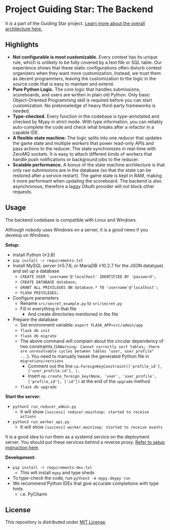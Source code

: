 # Project Guiding Star: The Backend

It is a part of the Guiding Star project.
[Learn more about the overall architecture here.](https://github.com/pku-GeekGame/guiding-star)

## Highlights

- **Not configurable is most customizable.** Every contest has its unique rule, which is unlikely to be fully covered
  by a text file or SQL table. Our experience shows that these static configurations
  often disturb contest organizers when they want more customization. Instead, we trust them as decent programmers,
  leaving the customization to the logic in the source code that is easy to maintain and extend.
- **Pure Python Logic.** The core logic that handles submissions, scoreboards, and users are written in plain old Python.
  Only basic Object-Oriented Programming skill is required before you can start customization.
  No preknowledge of heavy third-party frameworks is needed.
- **Type-checked.** Every function in the codebase is type-annotated and checked by Mypy in strict mode.
  With type information, you can reliably auto-complete the code and check what breaks after a refactor in a capable IDE.
- **A flexible state machine.** The logic splits into one *reducer* that updates the game state and
  multiple *workers* that power read-only APIs and pass actions to the reducer.
  The state synchronizes in real-time with ZeroMQ sockets.
  It is easy to attach different kinds of workers that handle push notifications or background jobs to the reducer.
- **Scalable performance.** A bonus of the state machine architecture is that only raw submissions are in the database
  (so that the state can be restored after a service restart).
  The game state is kept in RAM, making it more performant when updating the scoreboard.
  The backend is also asynchronous, therefore a laggy OAuth provider will not block other requests.

## Usage

The backend codebase is compatible with Linux and Windows.

Although nobody uses Windows on a server, it is a good news if you develop on Windows. 

**Setup:**

- Install Python (≥3.8)
- `pip install -r requirements.txt`
- Install MySQL server (≥5.7.8, or MariaDB ≥10.2.7 for the JSON datatype) and set up a database
  - `CREATE USER 'username'@'localhost' IDENTIFIED BY 'password';`
  - `CREATE DATABASE database;`
  - `GRANT ALL PRIVILEGES ON database.* TO 'username'@'localhost';`
  - `FLUSH PRIVILEGES;`
- Configure parameters
  - Rename `src/secret_example.py` to `src/secret.py`
  - Fill in everything in that file
    - And create directories mentioned in the file
- Prepare the database
  - Set environment variable: `export FLASK_APP=src/admin/app`
  - `flask db init`
  - `flask db migrate`
  - The above command will complain about the circular dependency of two constraints (`SAWarning: Cannot correctly sort tables; there are unresolvable cycles between tables "user, user_profile" ...`).
    You need to manually tweak the generated Python file in `migrations/versions`  
    - Comment out the line `sa.ForeignKeyConstraint(['profile_id'], ['user_profile.id'], ),`
    - Insert `op.create_foreign_key(None, 'user', 'user_profile', ['profile_id'], ['id'])` at the end of the `upgrade` method
  - `flask db upgrade`

**Start the server:**

- `python3 run_reducer_admin.py`
  - It will show `[success] reducer.mainloop: started to receive actions`
- `python3 run_worker_api.py`
  - It will show `[success] worker.mainloop: started to receive events`

It is a good idea to run them as a systemd service on the deployment server.
You should put these services behind a reverse proxy. [Refer to setup instruction here](https://github.com/pku-GeekGame/guiding-star).

**Development:**

- `pip install -r requirements-dev.txt`
  - This will install `mypy` and type sheds
- To type-check the code, run `python3 -m mypy.dmypy run`
- We recommend Python IDEs that give accurate completions with type hints
  - i.e. PyCharm

## License

This repository is distributed under [MIT License](LICENSE.md).